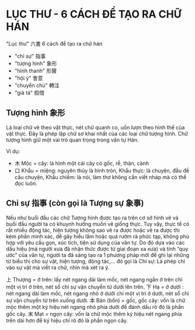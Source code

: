 ﻿# LỤC THƯ - 6 CÁCH ĐỂ TẠO RA CHỮ HÁN

"Lục thư" 六書 6 cách để tạo ra chữ hán
- "chỉ sự" 指事
- "tượng hình" 象形
- "hình thanh" 形聲
- "hội ý" 會意
- "chuyển chú" 轉注
- "giả tá" 假借

## Tượng hình 象形
Là loại chữ vẽ theo vật thực, nét chữ quanh co, uốn lượn theo hình thể của vật thực. Đây là phép lập chữ sơ khai nhất của các loại chữ tượng hình. Chữ tượng hình giữ một vai trò quan trọng trong văn tự Hán.

Ví dụ:

- 木 Mộc = cây: là hình một cái cây có gốc, rễ, thân, cành
- 口 Khẩu = miệng: nguyên thủy là hình tròn, Khẩu thực: là chuyện, đầu đề câu chuyện, Khẩu chiếm: là nói, làm thơ không cần viết nháp mà có thể đọc luôn.

 ## Chỉ sự 指事 (còn gọi là Tượng sự 象事)
Nếu như buổi đầu các chữ Tượng hình được tạo ra trên cơ sở hình vẽ và buổi đầu người ta có khuynh hướng muốn vẽ giống thực. Tuy vậy, thực tế có rất nhiều động tác, hiện tượng không sao vẽ ra được hoặc vẽ ra được thì kém phần minh xác, dễ gây hiểu lầm hoặc quá rườm rà phức tạp, không phù hợp với yêu cầu gọn, xúc tích, tiện sử dụng của văn tự. Do đó dựa vào các dấu hiệu (mà người xưa đã nhận thức được từ giai đoạn xa xưa) và tính “quy ước” của văn tự, người ta đã sáng tạo ra 1 phương pháp mới để ghi lại những từ biểu thị cho sự vật, hiện tượng, động tác,… đó gọi là Chỉ sự: Là phép chỉ vào sự vật mà viết ra chữ, nhìn mà xét ra ý.

上 Thượng = ở trên: lấy nét ngang dài làm mốc, nét ngang ngắn ở trên chỉ một vị trí ở trên, nét sổ chỉ sự vận chuyển từ dưới lên trên.
下 Hạ = ở dưới : nét ngang dài làm mốc, nét ngang nhỏ ở dưới chỉ một vị trí ở dưới, nét sổ chỉ sự vận chuyển từ trên xuống dưới.
本 Bản (bổn) = gốc, gốc cây: vốn là chữ mộc thêm một ký hiệu nét ngang nhỏ phía dưới để đánh dấu rõ đó là phần gốc cây.
末 Mạt = ngọn cây: vốn là chữ mộc thêm ký hiệu nét ngang phía trên dài hơn để ký hiệu chỉ rõ đó là phần ngọn cây.
